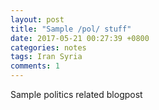 ```yaml
---
layout: post
title: "Sample /pol/ stuff"
date: 2017-05-21 00:27:39 +0800
categories: notes
tags: Iran Syria
comments: 1
---
```


Sample politics related blogpost